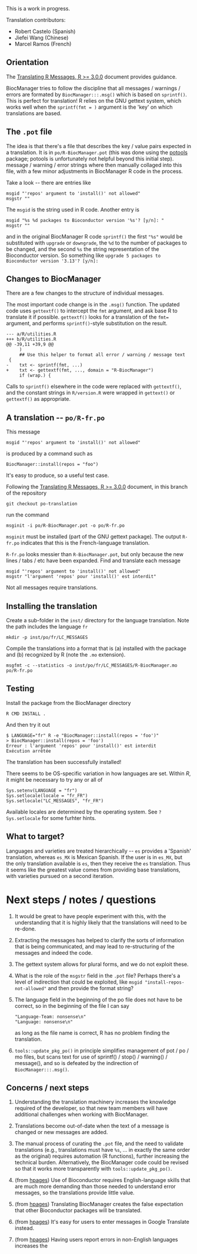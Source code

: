 This is a work in progress.

Translation contributors:

- Robert Castelo (Spanish)
- Jiefei Wang (Chinese)
- Marcel Ramos (French)

## Orientation

The [Translating R Messages, R >= 3.0.0][translations30] document provides guidance.

BiocManager tries to follow the discipline that all messages / warnings / errors are formated by `BiocManager:::.msg()` which is based on `sprintf()`. This is perfect for translation! R relies on the GNU gettext system, which works well when the `sprintf(fmt = )` argument is the 'key' on which translations are based.


## The `.pot` file

The idea is that there's a file that describes the key / value pairs expected in a translation. It is in `po/R-BiocManager.pot` (this was done using the [potools][] package; potools is unfortunately not helpful beyond this initial step). message / warning / error strings where then manually collaged into this file, with a few minor adjustments in BiocManager R code in the process.

Take a look -- there are entries like

```
msgid "'repos' argument to 'install()' not allowed"
msgstr ""
```

The `msgid` is the string used in R code. Another entry is

```
msgid "%s %d packages to Bioconductor version '%s'? [y/n]: "
msgstr ""
```

and in the original BiocManager R code `sprintf()` the first `"%s"` would be substituted with `upgrade` or `downgrade`, the `%d` to the number of packages to be changed, and the second `%s` the string representation of the Bioconductor version. So something like `upgrade 5 packages to Bioconductor version '3.13'? [y/n]: `

[translations30]: https://developer.r-project.org/Translations30.html
[potools]: https://github.com/MichaelChirico/potools

## Changes to BiocManager

There are a few changes to the structure of individual messages.

The most important code change is in the `.msg()` function. The updated code uses `gettextf()` to intercept the `fmt` argument, and ask base R to translate it if possible. `gettextf()` looks for a translation of the `fmt=` argument, and performs `sprintf()`-style substitution on the result.

```
--- a/R/utilities.R
+++ b/R/utilities.R
@@ -39,11 +39,9 @@
     )
     ## Use this helper to format all error / warning / message text
 {
-    txt <- sprintf(fmt, ...)
+    txt <- gettextf(fmt, ..., domain = "R-BiocManager")
     if (wrap.) {
```

Calls to `sprintf()` elsewhere in the code were replaced with `gettextf()`, and the constant strings in `R/version.R` were wrapped in `gettext()` or `gettextf()` as appropriate.

## A translation -- `po/R-fr.po`

This message

```
msgid "'repos' argument to 'install()' not allowed"
```

is produced by a command such as

```
BiocManager::install(repos = "foo")
```

It's easy to produce, so a useful test case.

Following the [Translating R Messages, R >= 3.0.0][translations30] document, in this branch of the repository 

```
git checkout po-translation
```

run the command

```
msginit -i po/R-BiocManager.pot -o po/R-fr.po
```

`msginit` must be installed (part of the GNU gettext package). The output `R-fr.po` indicates that this is the French-language translation.

`R-fr.po` looks messier than `R-BiocManager.pot`, but only because the new lines / tabs / etc have been expanded. Find and translate each message

```
msgid "'repos' argument to 'install()' not allowed"
msgstr "l'argument 'repos' pour 'install()' est interdit"
```

Not all messages require translations.

## Installing the translation

Create a sub-folder in the `inst/` directory for the language translation. Note the path includes the language `fr`

```
mkdir -p inst/po/fr/LC_MESSAGES
```

Compile the translations into a format that is (a) installed with the package and (b) recognized by R (note the `.mo` extension).

```
msgfmt -c --statistics -o inst/po/fr/LC_MESSAGES/R-BiocManager.mo po/R-fr.po
```

## Testing

Install the package from the BiocManager directory

```
R CMD INSTALL .
```

And then try it out

```
$ LANGUAGE="fr" R -e "BiocManager::install(repos = 'foo')"
> BiocManager::install(repos = 'foo')
Erreur : l'argument 'repos' pour 'install()' est interdit
Exécution arrêtée
```

The translation has been successfully installed!

There seems to be OS-specific variation in how languages are set. Within _R_, it might be necessary to try any or all of

```
Sys.setenv(LANGUAGE = "fr")
Sys.setlocale(locale = "fr_FR")
Sys.setlocale("LC_MESSAGES", "fr_FR")
```

Available locales are determined by the operating system. See `?Sys.setlocale` for some furhter hints.

## What to target?

Languages and varieties are treated hierarchically -- `es` provides a 'Spanish' translation, whereas `es_MX` is Mexican Spanish. If the user is in `es_MX`, but the only translation available is `es`, then they receive the `es` translation. Thus it seems like the greatest value comes from providing base translations, with varieties pursued on a second iteration.

# Next steps / notes / questions

1. It would be great to have people experiment with this, with the understanding that it is highly likely that the translations will need to be re-done.

1. Extracting the messages has helped to clarify the sorts of information that is being communicated, and may lead to re-structuring of the messages and indeed the code.

1. The gettext system allows for plural forms, and we do not exploit these.

1. What is the role of the `msgstr` field in the `.pot` file? Perhaps there's a level of indirection that could be exploited, like `msgid "install-repos-not-allowed"` and then provide the format string?

1. The language field in the beginning of the po file does not have to be correct, so in the beginning of the file I can say

    ```
    "Language-Team: nonsense\n"
    "Language: nonsense\n"
    ```

   as long as the file name is correct, R has no problem finding the translation.
   
1. `tools::update_pkg_po()` in principle simplifies management of pot / po / mo files, but scans text for use of sprintf() / stop() / warning() / message(), and so is defeated by the indirection of `BiocManager:::.msg()`.
   
## Concerns / next steps

1. Understanding the translation machinery increases the knowledge required of the developer, so that new team members will have additional challenges when working with BiocManager.

1. Translations become out-of-date when the text of a message is changed or new messages are added. 

1. The manual process of curating the `.pot` file, and the need to validate translations (e.g., translations must have `%s`, ... in exactly the same order as the original) requires automation (R functions), further increasing the technical burden. Alternatively, the BiocManager code could be revised so that it works more transparently with `tools::update_pkg_po()`.

1. (from [hpages][]) Use of Bioconductor requires English-language skills that are much more demanding than those needed to understand error messages, so the translations provide little value.

1. (from [hpages][]) Translating BiocManager creates the false expectation that other Bioconductor packages will be translated.

1. (from [hpages][]) It's easy for users to enter messages in Google Translate instead.

1. (from [hpages][]) Having users report errors in non-English languages increases the 

[hpages]: https://github.com/Bioconductor/BiocManager/pull/109#issuecomment-859101361
